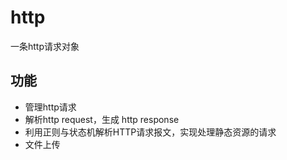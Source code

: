 # http
一条http请求对象

## 功能
* 管理http请求
* 解析http request，生成 http response
* 利用正则与状态机解析HTTP请求报文，实现处理静态资源的请求
* 文件上传